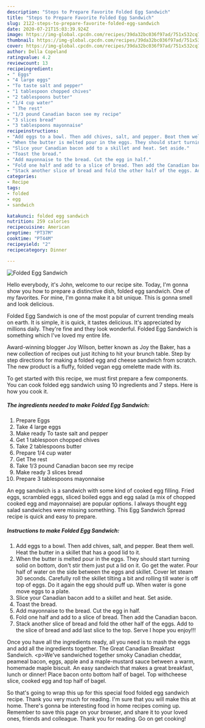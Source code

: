 ```yaml
---
description: "Steps to Prepare Favorite Folded Egg Sandwich"
title: "Steps to Prepare Favorite Folded Egg Sandwich"
slug: 2122-steps-to-prepare-favorite-folded-egg-sandwich
date: 2020-07-21T15:03:39.924Z
image: https://img-global.cpcdn.com/recipes/39da32bc036f97ad/751x532cq70/folded-egg-sandwich-recipe-main-photo.jpg
thumbnail: https://img-global.cpcdn.com/recipes/39da32bc036f97ad/751x532cq70/folded-egg-sandwich-recipe-main-photo.jpg
cover: https://img-global.cpcdn.com/recipes/39da32bc036f97ad/751x532cq70/folded-egg-sandwich-recipe-main-photo.jpg
author: Della Copeland
ratingvalue: 4.2
reviewcount: 13
recipeingredient:
- " Eggs"
- "4 large eggs"
- "To taste salt and pepper"
- "1 tablespoon chopped chives"
- "2 tablespoons butter"
- "1/4 cup water"
- " The rest"
- "1/3 pound Canadian bacon see my recipe"
- "3 slices bread"
- "3 tablespoons mayonnaise"
recipeinstructions:
- "Add eggs to a bowl. Then add chives, salt, and pepper. Beat them well. Heat the butter in a skillet that has a good lid to it."
- "When the butter is melted pour in the eggs. They should start turning solid on bottom, don&#39;t stir them just put a lid on it. Go get the water. Pour half of water on the side between the eggs and skillet. Cover let steam 30 seconds. Carefully roll the skillet tilting a bit and rolling till water is off top of eggs. Do it again the egg should puff up. When water is gone move eggs to a plate."
- "Slice your Canadian bacon add to a skillet and heat. Set aside."
- "Toast the bread."
- "Add mayonnaise to the bread. Cut the egg in half."
- "Fold one half and add to a slice of bread. Then add the Canadian bacon."
- "Stack another slice of bread and fold the other half of the eggs. Add to the slice of bread and add last slice to the top. Serve I hope you enjoy!!!"
categories:
- Recipe
tags:
- folded
- egg
- sandwich

katakunci: folded egg sandwich 
nutrition: 259 calories
recipecuisine: American
preptime: "PT37M"
cooktime: "PT44M"
recipeyield: "2"
recipecategory: Dinner

---
```



![Folded Egg Sandwich](https://img-global.cpcdn.com/recipes/39da32bc036f97ad/751x532cq70/folded-egg-sandwich-recipe-main-photo.jpg)

Hello everybody, it's John, welcome to our recipe site. Today, I'm gonna show you how to prepare a distinctive dish, folded egg sandwich. One of my favorites. For mine, I'm gonna make it a bit unique. This is gonna smell and look delicious.

Folded Egg Sandwich is one of the most popular of current trending meals on earth. It is simple, it is quick, it tastes delicious. It's appreciated by millions daily. They're fine and they look wonderful. Folded Egg Sandwich is something which I've loved my entire life.

Award-winning blogger Joy Wilson, better known as Joy the Baker, has a new collection of recipes out just itching to hit your brunch table. Step by step directions for making a folded egg and cheese sandwich from scratch. The new product is a fluffy, folded vegan egg omelette made with its.


To get started with this recipe, we must first prepare a few components. You can cook folded egg sandwich using 10 ingredients and 7 steps. Here is how you cook it.

<!--inarticleads1-->

##### The ingredients needed to make Folded Egg Sandwich:

1. Prepare  Eggs
1. Take 4 large eggs
1. Make ready To taste salt and pepper
1. Get 1 tablespoon chopped chives
1. Take 2 tablespoons butter
1. Prepare 1/4 cup water
1. Get  The rest
1. Take 1/3 pound Canadian bacon see my recipe
1. Make ready 3 slices bread
1. Prepare 3 tablespoons mayonnaise


An egg sandwich is a sandwich with some kind of cooked egg filling. Fried eggs, scrambled eggs, sliced boiled eggs and egg salad (a mix of chopped cooked egg and mayonnaise) are popular options. I always thought egg salad sandwiches were missing something. This Egg Sandwich Spread recipe is quick and easy to prepare. 

<!--inarticleads2-->

##### Instructions to make Folded Egg Sandwich:

1. Add eggs to a bowl. Then add chives, salt, and pepper. Beat them well. Heat the butter in a skillet that has a good lid to it.
1. When the butter is melted pour in the eggs. They should start turning solid on bottom, don&#39;t stir them just put a lid on it. Go get the water. Pour half of water on the side between the eggs and skillet. Cover let steam 30 seconds. Carefully roll the skillet tilting a bit and rolling till water is off top of eggs. Do it again the egg should puff up. When water is gone move eggs to a plate.
1. Slice your Canadian bacon add to a skillet and heat. Set aside.
1. Toast the bread.
1. Add mayonnaise to the bread. Cut the egg in half.
1. Fold one half and add to a slice of bread. Then add the Canadian bacon.
1. Stack another slice of bread and fold the other half of the eggs. Add to the slice of bread and add last slice to the top. Serve I hope you enjoy!!!


Once you have all the ingredients ready, all you need is to mash the eggs and add all the ingredients together. The Great Canadian Breakfast Sandwich. &lt;p&gt;We&#39;ve sandwiched together smoky Canadian cheddar, peameal bacon, eggs, apple and a maple-mustard sauce between a warm, homemade maple biscuit. An easy sandwich that makes a great breakfast, lunch or dinner! Place bacon onto bottom half of bagel. Top withcheese slice, cooked egg and top half of bagel. 

So that's going to wrap this up for this special food folded egg sandwich recipe. Thank you very much for reading. I'm sure that you will make this at home. There's gonna be interesting food in home recipes coming up. Remember to save this page on your browser, and share it to your loved ones, friends and colleague. Thank you for reading. Go on get cooking!
